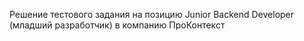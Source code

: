 Решение тестового задания на позицию Junior Backend Developer (младший разработчик) в компанию ПроКонтекст
